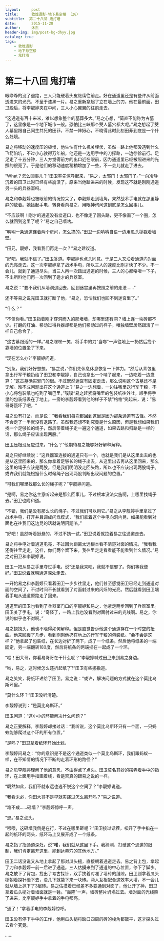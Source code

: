 ```yaml
---
layout:     post
title:      敦煌遗影·地下悬空楼 （28）
subtitle:  第二十八回 鬼打墙
date:       2015-11-28
author:     沐杰
header-img: img/post-bg-dhyy.jpg
catalog: true
tags:
    - 敦煌遗影
    - 地下悬空楼
    - 鬼打墙
---
```

# 第二十八回 鬼打墙

眼睁睁的没了退路，三人只能硬着头皮继续往前走。好在通道里还是有些许从前面透进来的光亮，不至于漆黑一片。易之重新拿起了立在墙上的刀，他在最前面，田卫殿后，将李靓婷夹在中间，三人小心翼翼的往前走去。

“这通道有百十来米，难以想象整个的墓葬多大。”易之心想，“简直不能称为古墓了，这里像是一个地下城市一般。恐怕比三峡那个僰人墓穴都大呢。”易之想起了僰人墓里跟自己同生共死的田菲，不禁一阵揪心，不晓得此时此刻田菲到底是一个什么处境。

易之将移动的速度压的极慢，他生怕有什么机关埋伏，虽然一路上他都没遇到什么飞箭陷坑，不过小心驶得万年船，他还是一边用手中的刀探路，一边徐徐前行。足足走了十五分钟，三人方觉得前方的出口近在眼前，因为通道里已经被照进来的光照的很亮了。于是他们的移动速度稍稍增加了一些，不一会儿就走了进去。

“What？怎么回事儿？”田卫率先惊呼起来，“易之，太邪门！太邪门了。”一向冷静沉着的田卫此时已经有些崩溃了。原来当他踏进来的时候，发现这不就是刚刚通道另一头的兵器室吗。

易之和李靓婷也被眼前的情况惊呆了，李靓婷走到墙角，果然战术手电就在那里静静的放着。她捡起手电，转身看向易之，用眼神询问这到底是怎么回事儿。

“不应该啊！刚才的通道没有岔道口，也不像走了回头路，更不像画了一个圈，怎么就回到这里了呢？”易之自己嘀咕。

“明明一条通道连着两个房间，怎么搞的。”田卫一边呐呐自语一边用瓜头槌戳着墙壁。

“田兄，靓婷，我看我们再走一次？”易之建议道。

“好吧，我就不信了。”田卫答道。李靓婷也点头同意。于是三人又沿着通道向对面的光亮走去。这一次李靓婷拿了战术手电，所以三人的速度比刚才快了不少。不一会儿，就到了通道尽头，当三人再一次踏出通道的时候，三人的心都咯噔一下子，不出所料他们再一次回到了适才的兵器室。

易之说：“要不我们从墙洞退回去，回到迷宫里再按照之前的走法……”

还不等易之说完田卫就打断了他，“易之，恐怕我们也回不到迷宫里了。”

“什么？”

“不信你看。”田卫指着刚才穿洞而入的那堵墙，却哪里还有洞？墙上连一块砖都不少。打翻的灯油、移动过得兵器却都是他们移动过的样子，唯独墙壁居然跟活了一样自己愈合了。

“这古墓跟活的一样。”易之嘿嘿一笑，将手中的刀“当啷”一声往地上一扔然后找个靠墙的位置坐了下来。

“现在怎么办?”李靓婷问道。

”别急，我们好好想想。“易之说，”你们先休息休息恢复一下体力。“然后从背包里拿出行军干粮扔给了田卫和李靓婷，自己也拿出一个啃了起来，一边吃着一边盘算：”这古墓确实邪门的很。不过既然迷宫有固定走法，那么说明这个古墓还不是无解。难不成问题出在这个通道上？“易之一边想着，一边往嘴里送行军干粮，不小心将包装纸也吃到了嘴巴里，”噗噗“易之赶紧将嘴里的包装纸往外吐，顺手将手里的包装纸丢在了地上。一旁的李靓婷看到他的样子不禁”格格“笑起来，说：”易哥哥饿坏了吧。“

易之没有打岔，而是说：”我看我们每次都回到这里是因为那条通道有古怪。不然不会走了一半就没有退路了。虽然我还想不到究竟是什么原因，但是我想如果我们找一个足够长的绳子，然后带着绳子走一遍这个通道，如果去路和归路是一样的话，那么绳子应该出现两股。”

田卫压根没反应过来，“什么？”他期待易之能够好好解释解释。

易之只好继续说：“这兵器室连接的通道只有一个，也就是我们是从这里出去的也是从这里回来的，那么你拿着足够长的绳子出去，从这里出去再从这里回来，那么这里的绳子应该是两股。但是我们明明没走回头路，所以也不应该出现两股绳子。或许我们就能根据什么时候绳子出现两股判断出现问题的位置。”

“可我们哪里找那么长的绳子呢？”李靓婷问道。

“是啊，易之你这主意听起来是那么回事儿，不过根本没法实施啊，上哪里找绳子去。”田卫也附和道。

“不错，我们是没有那么长的绳子。不过我们可以用它。”易之从李靓婷手里拿过了战术手电，打开并且调成闪烁模式，“我们拿着这个手电向洞内晃，如果能看到对面也在往我们这边晃的话就说明问题咯。”

“好吧！虽然听着挺悬的，不过不妨一试。”田卫说着就拉着易之往通道走去。

易之将手电对着通道电亮，不过因为距离太远根本看不清楚对面的情况，“我看我还得往里走走，这样，你们两个留下来，我往里走走看看能不能看到什么情况。”易之对田卫和李靓婷说。

田卫一把从易之手里夺过手电，说“还是我来吧，我就不信邪了。你们等我便好。”田卫说着就朝通道深处走去。

一开始易之和李靓婷只看着田卫一步步往里走，他们甚至感觉田卫已经走到通道对面的空间了，不过时间不长就看到了对面射过来的闪烁的光亮。然后就看到田卫端着手电从通道原路走了回来。

通道里的田卫也看到了兵器室门口的李靓婷和易之，他紧走两步回到了兵器室里。田卫关了手电，说：“奇怪了，一路上我也没看到对面射过来的光线啊。易之，你说的似乎也不对啊。”

易之挠挠头，他也不晓得如何解释。但是直觉告诉他这个通道存在一个时空的扭曲。他来回踱了几步，看到刚刚他扔在地上的行军干粮的包装纸。“会不会是这样？”他拿起了包装纸，在长边对折了两下，成了一个纸条。然后他将纸条的一端固定，另一端翻转180度，然后将纸条的两端捏在一起成了一个环。

“喂！田大哥，你看易哥哥在干什么呢？”李靓婷喊过田卫来到易之身边。

“哟，易之，这时候怎么还折起纸了?”田卫有些挪揄道。

易之笑笑，将纸环递给了田卫。易之说：“或许，解决问题的方式就在这个莫比乌斯环里。”

“莫什么环？”田卫没听清楚。

李靓婷说到：“是莫比乌斯环。”

田卫问道：“这小小的环能解决什么问题？”

易之正要解释，李靓婷却接过话：“我听说，这个莫比乌斯环只有一个面，一只蚂蚁能够爬过这个环的所有位置。”

“是吗？”田卫拿着纸环开始比划。

李靓婷问易之：“你的意识是不是这个通道类似一个莫比乌斯环，我们跟蚂蚁一样，在不知情的情况下不断的走着环形的路径？”

易之见李靓婷理解了他的意思，不由得点了点头。田卫莫名其妙的摆弄着手中的指环，在上面用手指画着线，看是否真的跟易之说的一样。

“既然如此，我们不就永远也逃不脱这个空间了？”李靓婷说道。

“我看未必，你田大哥不是早就实践过怎么离开吗？”易之说道。

“难不成……砸墙？”李靓婷惊呼一声。

“恩。”易之点头。

“喂喂，这砸墙我倒是在行，不过在哪里砸呢？”田卫接过话茬，松开了手中掐在一起的纸环的两头，纸环马上又展开成了一个纸条。

易之指了指通道深处，说“喏，我们就从这里下手。我猜测，打破这个通道的限制，我们肯定离开这里，能到达墓穴的其他地方。”

田卫二话没说又从地上拿起了那对瓜头槌，直接朝着通道走去。易之背上包，拿起了刀和李靓婷一前一后进了通道。三人估摸来到了通道的中心位置，停下了脚步。易之放下了背包，找出了考古探针，双手扶着对准了墙砖的缝隙。田卫则拿着瓜头槌朝着探针砸下去，没几下就撬下来一块砖。两人互相配合这效率大增，不一会儿就从墙上扒下了3层砖。易之估摸着已经差不多要通到对面了，他让开了神，田卫拿着瓜头槌对着墙面就是一锤。“轰隆”一声，墙砖整片坍塌过去。墙对面的光线照了进来，比李靓婷手中拿着的手电都亮。

“通了！”拿着手电的李靓婷惊呼。

田卫没有停下手中的工作，他用瓜头槌将缺口四周的砖的棱角都敲平，这才探头过去看个究竟。

……


